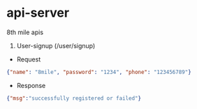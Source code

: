 # api-server
8th mile apis


1. User-signup (/user/signup)
  * Request
 ```json
 {"name": "8mile", "password": "1234", "phone": "123456789"}
 ```
  * Response
  ```json
  {"msg":"successfully registered or failed"}
  ```
